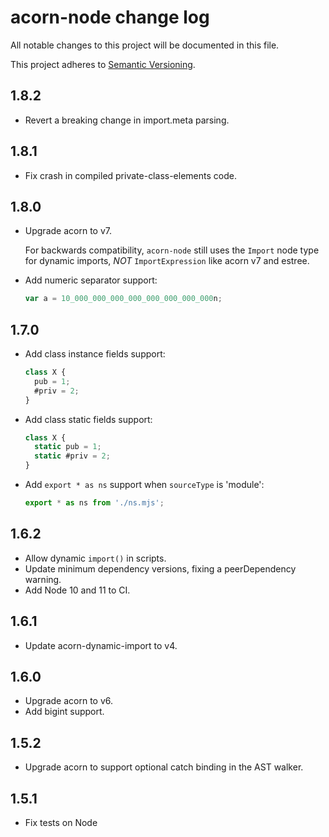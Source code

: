 # acorn-node change log

All notable changes to this project will be documented in this file.

This project adheres to [Semantic Versioning](http://semver.org/).

## 1.8.2
 * Revert a breaking change in import.meta parsing.

## 1.8.1
 * Fix crash in compiled private-class-elements code.

## 1.8.0
 * Upgrade acorn to v7.

   For backwards compatibility, `acorn-node` still uses the `Import` node type for dynamic imports, _NOT_ `ImportExpression` like acorn v7 and estree.
 * Add numeric separator support:
   ```js
   var a = 10_000_000_000_000_000_000_000_000n;
   ```

## 1.7.0
 * Add class instance fields support:
   ```js
   class X {
     pub = 1;
     #priv = 2;
   }
   ```
 * Add class static fields support:
   ```js
   class X {
     static pub = 1;
     static #priv = 2;
   }
   ```
 * Add `export * as ns` support when `sourceType` is 'module':
   ```js
   export * as ns from './ns.mjs';
   ```

## 1.6.2

 * Allow dynamic `import()` in scripts.
 * Update minimum dependency versions, fixing a peerDependency warning.
 * Add Node 10 and 11 to CI.

## 1.6.1

 * Update acorn-dynamic-import to v4.

## 1.6.0

 * Upgrade acorn to v6.
 * Add bigint support.

## 1.5.2

 * Upgrade acorn to support optional catch binding in the AST walker.

## 1.5.1

 * Fix tests on Node 